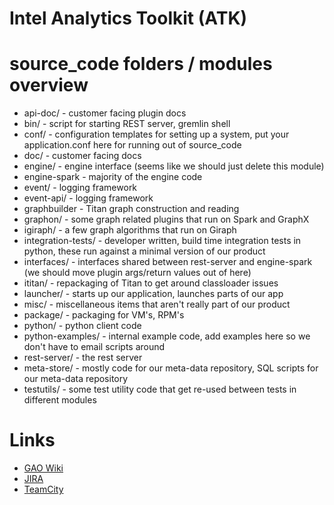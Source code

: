Intel Analytics Toolkit (ATK)
=============================

# source_code folders / modules overview
* api-doc/ - customer facing plugin docs
* bin/ - script for starting REST server, gremlin shell
* conf/ - configuration templates for setting up a system, put your application.conf here for running out of source_code
* doc/ - customer facing docs
* engine/ - engine interface (seems like we should just delete this module)
* engine-spark - majority of the engine code
* event/ - logging framework
* event-api/ - logging framework
* graphbuilder - Titan graph construction and reading
* graphon/ - some graph related plugins that run on Spark and GraphX
* igiraph/ - a few graph algorithms that run on Giraph
* integration-tests/ - developer written, build time integration tests in python, these run against a minimal version of our product
* interfaces/ - interfaces shared between rest-server and engine-spark (we should move plugin args/return values out of here)
* ititan/ - repackaging of Titan to get around classloader issues
* launcher/ - starts up our application, launches parts of our app
* misc/ - miscellaneous items that aren't really part of our product
* package/ - packaging for VM's, RPM's
* python/ - python client code
* python-examples/ - internal example code, add examples here so we don't have to email scripts around
* rest-server/ - the rest server
* meta-store/ - mostly code for our meta-data repository, SQL scripts for our meta-data repository
* testutils/ - some test utility code that get re-used between tests in different modules


# Links
* [GAO Wiki](https://securewiki.ith.intel.com/display/GAO/Graph+Analytics+Home)
* [JIRA](https://jira01.devtools.intel.com/secure/Dashboard.jspa)
* [TeamCity](https://ubit-teamcity-iag.intel.com/project.html?projectId=Gao)
